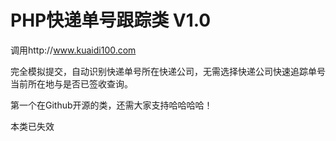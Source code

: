 PHP快递单号跟踪类 V1.0
===================================

调用http://www.kuaidi100.com

完全模拟提交，自动识别快递单号所在快递公司，无需选择快递公司快速追踪单号当前所在地与是否已签收查询。

第一个在Github开源的类，还需大家支持哈哈哈哈！

本类已失效